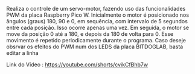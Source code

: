 Realiza o controle de um servo-motor, fazendo uso das funcionalidades PWM da placa Raspberry Pico W. Inicialmente o motor é posicionado nos ângulos (graus) 180, 90 e 0, em sequência, com intervalo de 5 segundos entre cada posição. Isso ocorre apenas uma vez. Em seguida, o motor se move da posição 0 até a 180, e depois da 180 de volta para 0. Esse movimento é repetido periodicamente durante o programa. Caso deseje obsrvar os efeitos do PWM num dos LEDS da placa BITDOGLAB, basta editar a linha

Link do Vídeo : https://youtube.com/shorts/cvikCfBhb7w
